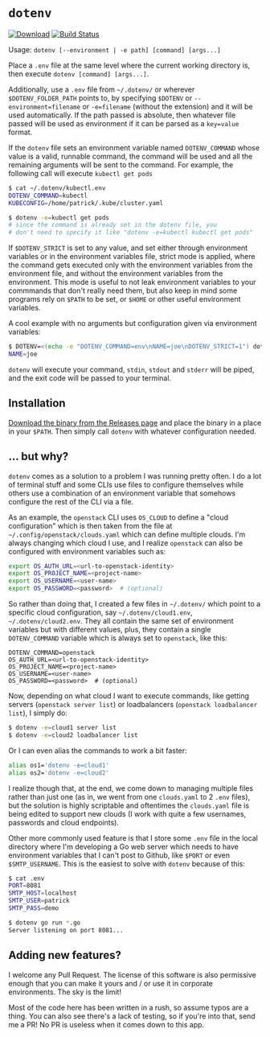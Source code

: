 # `dotenv`

[![Download](https://img.shields.io/badge/download-here-brightgreen?logo=github)](https://github.com/patrickdappollonio/dotenv/releases) [![Build Status](https://travis-ci.org/patrickdappollonio/dotenv.svg?branch=master)](https://travis-ci.org/patrickdappollonio/dotenv)

Usage: `dotenv [--environment | -e path] [command] [args...]`

Place a `.env` file at the same level where the current working directory is,
then execute `dotenv [command] [args...]`.

Additionally, use a `.env` file from `~/.dotenv/` or wherever `$DOTENV_FOLDER_PATH`
points to, by specifying `$DOTENV` or `--environment=filename` or `-e=filename` (without
the extension) and it will be used automatically. If the path passed is absolute,
then whatever file passed will be used as environment if it can be parsed as a
`key=value` format.

If the `dotenv` file sets an environment variable named `DOTENV_COMMAND` whose value
is a valid, runnable command, the command will be used and all the remaining
arguments will be sent to the command. For example, the following call will execute
`kubectl get pods`

```bash
$ cat ~/.dotenv/kubectl.env
DOTENV_COMMAND=kubectl
KUBECONFIG=/home/patrick/.kube/cluster.yaml

$ dotenv -e=kubectl get pods
# since the command is already set in the dotenv file, you
# don't need to specify it like "dotenv -e=kubectl kubectl get pods"
```

If `$DOTENV_STRICT` is set to any value, and set either through environment variables
or in the environment variables file, strict mode is applied, where the command
gets executed only with the environment variables from the environment file, and
without the environment variables from the environment. This mode is useful to not
leak environment variables to your commmands that don't really need them, but also
keep in mind some programs rely on `$PATH` to be set, or `$HOME` or other useful
environment variables.

A cool example with no arguments but configuration given via environment variables:

```bash
$ DOTENV=<(echo -e "DOTENV_COMMAND=env\nNAME=joe\nDOTENV_STRICT=1") dotenv
NAME=joe
```

`dotenv` will execute your command, `stdin`, `stdout` and `stderr` will be piped, and the
exit code will be passed to your terminal.

## Installation

[Download the binary from the Releases page](https://github.com/patrickdappollonio/dotenv/releases)
and place the binary in a place in your `$PATH`. Then simply call `dotenv` with whatever
configuration needed.

## ... but why?

`dotenv` comes as a solution to a problem I was running pretty often. I do a lot of
terminal stuff and some CLIs use files to configure themselves while others use a
combination of an environment variable that somehows configure the rest of the CLI via
a file.

As an example, the `openstack` CLI uses `OS_CLOUD` to define a "cloud configuration" which
is then taken from the file at `~/.config/openstack/clouds.yaml` which can define multiple
clouds. I'm always changing which cloud I use, and I realize `openstack` can also be
configured with environment variables such as:

```bash
export OS_AUTH_URL=<url-to-openstack-identity>
export OS_PROJECT_NAME=<project-name>
export OS_USERNAME=<user-name>
export OS_PASSWORD=<password>  # (optional)
```

So rather than doing that, I created a few files in `~/.dotenv/` which point to a specific
cloud configuration, say `~/.dotenv/cloud1.env`, `~/.dotenv/cloud2.env`. They all contain
the same set of environment variables but with different values, plus, they contain a single
`DOTENV_COMMAND` variable which is always set to `openstack`, like this:

```
DOTENV_COMMAND=openstack
OS_AUTH_URL=<url-to-openstack-identity>
OS_PROJECT_NAME=<project-name>
OS_USERNAME=<user-name>
OS_PASSWORD=<password>  # (optional)
```

Now, depending on what cloud I want to execute commands, like getting servers (`openstack server list`)
or loadbalancers (`openstack loadbalancer list`), I simply do:

```bash
$ dotenv -e=cloud1 server list
$ dotenv -e=cloud2 loadbalancer list
```

Or I can even alias the commands to work a bit faster:

```bash
alias os1='dotenv -e=cloud1'
alias os2='dotenv -e=cloud2'
```

I realize though that, at the end, we come down to managing multiple files rather than just one
(as in, we went from one `clouds.yaml` to 2 `.env` files), but the solution is highly scriptable
and oftentimes the `clouds.yaml` file is being edited to support new clouds (I work with quite a
few usernames, passwords and cloud endpoints).

Other more commonly used feature is that I store some `.env` file in the local directory where I'm
developing a Go web server which needs to have environment variables that I can't post to Github,
like `$PORT` or even `$SMTP_USERNAME`. This is the easiest to solve with `dotenv` because of this:

```bash
$ cat .env
PORT=8081
SMTP_HOST=localhost
SMTP_USER=patrick
SMTP_PASS=demo

$ dotenv go run *.go
Server listening on port 8081...
```

## Adding new features?

I welcome any Pull Request. The license of this software is also permissive enough that
you can make it yours and / or use it in corporate environments. The sky is the limit!

Most of the code here has been written in a rush, so assume typos are a thing. You can
also see there's a lack of testing, so if you're into that, send me a PR! No PR is
useless when it comes down to this app.